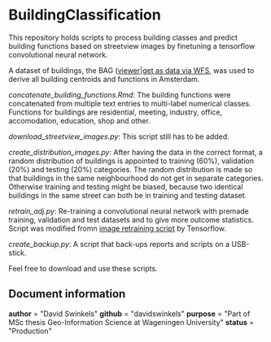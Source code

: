 # BuildingClassification
This repository holds scripts to process building classes and predict building functions based on streetview images by finetuning a tensorflow convolutional neural network.

A dataset of buildings, the BAG ([viewer](https://bagviewer.kadaster.nl/lvbag/bag-viewer/index.html#?geometry.x=121736.29375&geometry.y=487599.39169571&zoomlevel=4)|[get as data via WFS](https://geodata.nationaalgeoregister.nl/bag/wfs?request=GetCapabilities), was used to derive all building centroids and functions in Amsterdam.

*concatenate_building_functions.Rmd*: The building functions were concatenated from multiple text entries to multi-label numerical classes. Functions for buildings are residential, meeting, industry, office, accomodation, education, shop and other.

*download_streetview_images.py*: This script still has to be added.

*create_distribution_images.py*: After having the data in the correct format, a random distribution of buildings is appointed to training (60%), validation (20%) and testing (20%) categories. The random distribution is made so that buildings in the same neighbourhood do not get in separate categories. Otherwise training and testing might be biased, because two identical buildings in the same street can both be in training and testing dataset.

*retrain_adj.py*: Re-training a convolutional neural network with premade training, validation and test datasets and to give more outcome statistics. Script was modified fromn [image retraining script](https://github.com/tensorflow/tensorflow/blob/master/tensorflow/examples/image_retraining/retrain.py) by Tensorflow.

*create_backup.py*: A script that back-ups reports and scripts on a USB-stick.

Feel free to download and use these scripts.

## Document information
__author__ = "David Swinkels"
__github__ = "davidswinkels"
__purpose__ = "Part of MSc thesis Geo-Information Science at Wageningen University"
__status__ = "Production"
